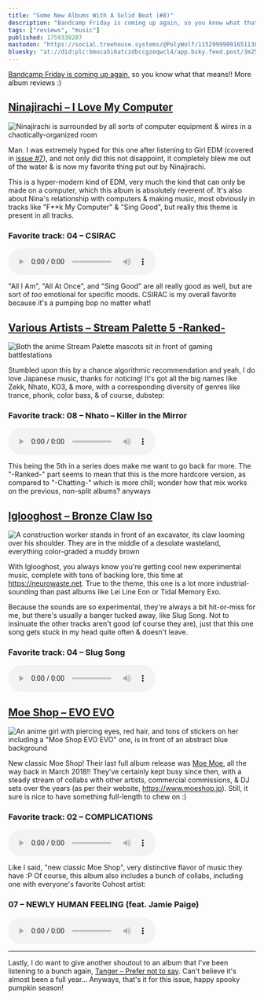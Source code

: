```yaml
---
title: "Some New Albums With A Solid Beat (#8)"
description: "Bandcamp Friday is coming up again, so you know what that means!! More album reviews :) Ninajirachi \u2013 I Love My Computer Man. I was extre..."
tags: ["reviews", "music"]
published: 1759338207
mastodon: "https://social.treehouse.systems/@PolyWolf/115299990916511385"
bluesky: "at://did:plc:bmuca5i6atczdbccgzeqwcl4/app.bsky.feed.post/3m25jhhuhlc26"
---
```


[Bandcamp Friday is coming up again](https://daily.bandcamp.com/features/bandcamp-fridays), so you know what that means!! More album reviews :)

## [Ninajirachi – I Love My Computer](https://ninajirachi.bandcamp.com/album/i-love-my-computer)

![Ninajirachi is surrounded by all sorts of computer equipment & wires in a chaotically-organized room](<https://static.wolfgirl.dev/polywolf/blog/0199a0a6-d94b-7447-b162-0e5be1cbfffc/i-love-my-computer.jpg>)

Man. I was extremely hyped for this one after listening to Girl EDM (covered in [issue #7](https://wolfgirl.dev/blog/2025-08-01-purchases-i-absolutely-must-make-this-bandcamp-friday-7-/)), and not only did this not disappoint, it completely blew me out of the water & is now my favorite thing put out by Ninajirachi.

This is a hyper-modern kind of EDM, very much the kind that can only be made on a computer, which this album is absolutely reverent of. It's also about Nina's relationship with computers & making music, most obviously in tracks like "F\*\*k My Computer" & "Sing Good", but really this theme is present in all tracks.

### Favorite track: 04 – CSIRAC

<audio src="https://static.wolfgirl.dev/polywolf/blog/0199a0a6-d94b-7447-b162-0e5be1cbfffc/04_CSIRAC.mp3" controls></audio>

"All I Am", "All At Once", and "Sing Good" are all really good as well, but are sort of _too_ emotional for specific moods. CSIRAC is my overall favorite because it's a pumping bop no matter what!

## [Various Artists – Stream Palette 5 -Ranked-](https://diversesystem.bandcamp.com/album/stream-palette-5-ranked)

![Both the anime Stream Palette mascots sit in front of gaming battlestations](<https://static.wolfgirl.dev/polywolf/blog/0199a0a6-d94b-7447-b162-0e5be1cbfffc/stream-palette-5-ranked.jpg>)

Stumbled upon this by a chance algorithmic recommendation and yeah, I do love Japanese music, thanks for noticing! It's got all the big names like Zekk, Nhato, KO3, & more, with a corresponding diversity of genres like trance, phonk, color bass, & of course, dubstep:

### Favorite track: 08 – Nhato – Killer in the Mirror

<audio src="https://static.wolfgirl.dev/polywolf/blog/0199a0a6-d94b-7447-b162-0e5be1cbfffc/08_Killer_in_the_Mirror.mp3" controls></audio>

This being the 5th in a series does make me want to go back for more. The "-Ranked-" part seems to mean that this is the more hardcore version, as compared to "-Chatting-" which is more chill; wonder how that mix works on the previous, non-split albums? anyways

## [Iglooghost – Bronze Claw Iso](https://iglooghost.bandcamp.com/album/bronze-claw-iso-1)

![A construction worker stands in front of an excavator, its claw looming over his shoulder. They are in the middle of a desolate wasteland, everything color-graded a muddy brown](<https://static.wolfgirl.dev/polywolf/blog/0199a0a6-d94b-7447-b162-0e5be1cbfffc/bronze-claw-iso.jpg>)

With Iglooghost, you always know you're getting cool new experimental music, complete with tons of backing lore, this time at <https://neurowaste.net>. True to the theme, this one is a lot more industrial-sounding than past albums like Lei Line Eon or Tidal Memory Exo.

Because the sounds are so experimental, they're always a bit hit-or-miss for me, but there's usually a banger tucked away, like Slug Song. Not to insinuate the other tracks aren't good (of course they are), just that this one song gets stuck in my head quite often & doesn't leave.

### Favorite track: 04 – Slug Song

<audio src="https://static.wolfgirl.dev/polywolf/blog/0199a0a6-d94b-7447-b162-0e5be1cbfffc/04_Slug_Song.mp3" controls></audio>

## [Moe Shop – EVO EVO](https://moeshop.bandcamp.com/album/evo-evo)

![An anime girl with piercing eyes, red hair, and tons of stickers on her including a "Moe Shop EVO EVO" one, is in front of an abstract blue background](<https://static.wolfgirl.dev/polywolf/blog/0199a0a6-d94b-7447-b162-0e5be1cbfffc/evo-evo.jpg> "title")

New classic Moe Shop! Their last full album release was [Moe Moe](https://moeshop.bandcamp.com/album/moe-moe), all the way back in March 2018!! They've certainly kept busy since then, with a steady stream of collabs with other artists, commercial commissions, & DJ sets over the years (as per their website, <https://www.moeshop.jp>). Still, it sure is nice to have something full-length to chew on :)

### Favorite track: 02 – COMPLICATIONS

<audio src="https://static.wolfgirl.dev/polywolf/blog/0199a0a6-d94b-7447-b162-0e5be1cbfffc/02_COMPLICATIONS.mp3" controls></audio>

Like I said, "new classic Moe Shop", very distinctive flavor of music they have :P Of course, this album also includes a bunch of collabs, including one with everyone's favorite Cohost artist:

### 07 – NEWLY HUMAN FEELING (feat. Jamie Paige)

<audio src="https://static.wolfgirl.dev/polywolf/blog/0199a0a6-d94b-7447-b162-0e5be1cbfffc/07_NEWLY_HUMAN_FEELING.mp3" controls></audio>

---

Lastly, I do want to give another shoutout to an album that I've been listening to a bunch again, [Tanger – Prefer not to say](https://tangermusic.bandcamp.com/album/prefer-not-to-say). Can't believe it's almost been a full year... Anyways, that's it for this issue, happy spooky pumpkin season!